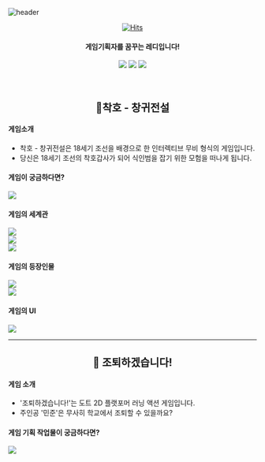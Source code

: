 ![header](https://capsule-render.vercel.app/api?type=slice&color=89E5B6&height=180&section=header&text=레디의%20작업공방&fontSize=40&fontColor=000000)


<div align="center">


[![Hits](https://hits.seeyoufarm.com/api/count/incr/badge.svg?url=https%3A%2F%2Fgithub.com%2FRedyisready%2Fredygames&count_bg=%2389E5B6&title_bg=%231EA571&icon=pokemon.svg&icon_color=%23E7E7E7&title=Hits&edge_flat=false)](https://github.com/Redyisready/redygames)<br>
<div>


#### 게임기획자를 꿈꾸는 레디입니다!

[<img src="https://img.shields.io/badge/Notion-000000?style=round-square&logo=Notion&logoColor=white"/>](https://www.notion.so/40825af70c9d44f486c425fd3022480c)
[<img src="https://img.shields.io/badge/Netlify-00C7B7?style=round-square&logo=Netlify&logoColor=white"/>](https://redygames.netlify.app/pages/mainpage)
[<img src="https://img.shields.io/badge/discord-5865F2?style=round-square&logo=discord&logoColor=white"/>]()


<br>

##  **🐯착호 - 창귀전설**

<div align="left">

#### 게임소개
- 착호 - 창귀전설은 18세기 조선을 배경으로 한 인터렉티브 무비 형식의 게임입니다. <br>
- 당신은 18세기 조선의 착호갑사가 되어 식인범을 잡기 위한 모험을 떠나게 됩니다. 

#### 게임이 궁금하다면?
[<img src="https://img.shields.io/badge/GDD 보러가기-cceeff?style=round-square&logo=&logoColor=white"/>](contents/유경록%20-%20착호%20GDD.pdf)

#### 게임의 세계관
 [<img src="https://img.shields.io/badge/착호의 세계관-B22222?style=round-square&logo=&logoColor=white"/>](contents/유경록%20-%20착호%20세계관.pdf)<br>
 [<img src="https://img.shields.io/badge/착호의 스토리-ffa500?style=round-square&logo=&logoColor=white"/>](contents/유경록%20-%20착호%20스토리%20개요%20문서.pdf)<br>
 [<img src="https://img.shields.io/badge/착호의 시나리오-daa520?style=round-square&logo=&logoColor=white"/>](contents/유경록%20-%20착호%20퀘스트%20시나리오.pdf)<br>

 #### 게임의 등장인물
 [<img src="https://img.shields.io/badge/착호의 등장인물-32cd32?style=round-square&logo=&logoColor=white"/>]()<br>
 [<img src="https://img.shields.io/badge/착호의 갈등구조-008b8b?style=round-square&logo=&logoColor=white"/>](contents/유경록%20-%20착호%20에피소드%20별%20인물%20갈등%20구조.pdf)<br>

#### 게임의 UI
 [<img src="https://img.shields.io/badge/착호의 UI 씬플로우 -4169E1?style=round-square&logo=&logoColor=white"/>](images/착호%20씬플로우.drawio.svg)
 <br>

 ---
 <div align="center">

 ## **🏫 조퇴하겠습니다!**

 <div align="left">

 #### 게임 소개
 - '조퇴하겠습니다!'는 도트 2D 플랫포머 러닝 액션 게임입니다.
 - 주인공 '민준'은 무사히 학교에서 조퇴할 수 있을까요?

 #### 게임 기획 작업물이 궁금하다면?
 [<img src="https://img.shields.io/badge/노션 페이지로 이동-008b8b?style=round-square&logo=&logoColor=white"/>](https://redygames.netlify.app/pages/sub02)<br>












